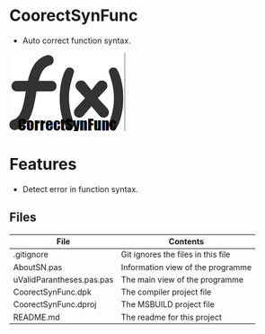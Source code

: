 # CoorectSynFunc
- Auto correct function syntax.    

![](CorrectSynFunc.png) 


# Features  

- Detect error in function syntax.



## Files

| File | Contents | 
| --- | --- |
| .gitignore | Git ignores the files in this file |
| AboutSN.pas | Information view of the programme |
| uValidParantheses.pas.pas | The main view of the programme |
| CoorectSynFunc.dpk | The compiler project file |
| CoorectSynFunc.dproj | The MSBUILD project file |
| README.md | The readme for this project |
